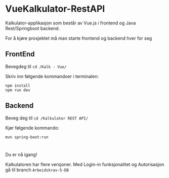 # VueKalkulator-RestAPI
Kalkulator-applikasjon som består av Vue.js i frontend og Java Rest/Springboot backend.

For å kjøre prosjektet må man starte frontend og backend hver for seg

## FrontEnd
Bevegdeg til ``cd /Kalk - Vue/`` 

Skriv inn følgende kommandoer i terminalen:
```
npm install
npm run dev
```

## Backend
Beveg deg til ``cd /Kalkulator REST API/ `` 

Kjør følgende kommando:
```
mvn spring-boot:run
```
#
Du er nå igang!

Kalkulatoren har flere versjoner. Med Login-in funksjonalitet og Autorisasjon gå til branch ``Arbeidskrav-5-DB`` 
